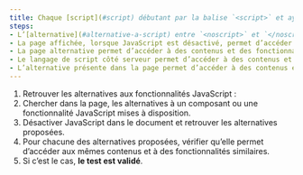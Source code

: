 ```yaml
---
title: Chaque [script](#script) débutant par la balise `<script>` et ayant une [alternative](#alternative-a-script) vérifie-t-il une de ces conditions ?
steps:
- L’[alternative](#alternative-a-script) entre `<noscript>` et `</noscript>` permet d’accéder à des contenus et des fonctionnalités similaires ;
- La page affichée, lorsque JavaScript est désactivé, permet d’accéder à des contenus et des fonctionnalités similaires ;
- La page alternative permet d’accéder à des contenus et des fonctionnalités similaires ;
- Le langage de script côté serveur permet d’accéder à des contenus et des fonctionnalités similaires ;
- L’alternative présente dans la page permet d’accéder à des contenus et des fonctionnalités similaires.
---
```


1. Retrouver les alternatives aux fonctionnalités JavaScript :
2. Chercher dans la page, les alternatives à un composant ou une fonctionnalité JavaScript mises à disposition.
3. Désactiver JavaScript dans le document et retrouver les alternatives proposées.
4. Pour chacune des alternatives proposées, vérifier qu’elle permet d’accéder aux mêmes contenus et à des fonctionnalités similaires.
5. Si c’est le cas, **le test est validé**.
